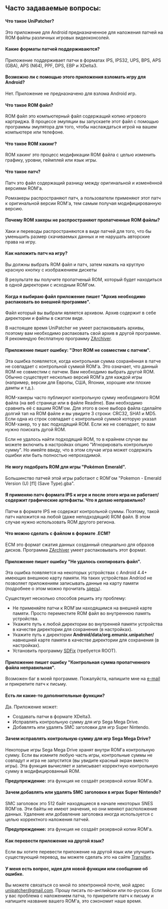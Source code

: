 ## Часто задаваемые вопросы:

#### Что такое UniPatcher?

Это приложение для Android предназначенное для наложения патчей на ROM файлы различных игровых видеоконсолей.

#### Какие форматы патчей поддерживаются?

Приложение поддерживает патчи в форматах IPS, IPS32, UPS, BPS, APS (GBA), APS (N64), PPF, DPS, EBP и XDelta3.

#### Возможно ли с помощью этого приложения взломать игру для Android?

Нет. Приложение не предназначено для взлома Android игр.

#### Что такое ROM файл?

ROM файл это компьютерный файл содержащий копию игрового картриджа. В процессе эмуляции вы запускаете этот файл с помощью программы эмулятора для того, чтобы наслаждаться игрой на вашем компьютере или телефоне.

#### Что такое ROM хакинг?

ROM хакинг это процесс модификации ROM файла с целью изменить графику, уровни, геймплей или язык игры.

#### Что такое патч?

Патч это файл содержащий разницу между оригинальной и изменённой версиями ROM'а.

Ромхакеры распространяют патч, а пользователи применяют этот патч к оригинальной версии ROM'а, тем самым получая модифицированную версию.

#### Почему ROM хакеры не распространяют пропатченные ROM файлы?

Хаки и переводы распространяются в виде патчей для того, что бы уменьшить размер скачиваемых данных и не нарушать авторские права на игру.

#### Как наложить патч на игру?

Вы должны выбрать ROM файл и патч, затем нажать на круглую красную кнопку с изображением дискеты

В результате вы получите пропатченый ROM, который будет находиться в одной директории с исходным ROM'ом.

#### Когда я выбираю файл приложение пишет "Архив необходимо распаковать во внешней программе".

Файл который вы выбрали является архивом. Архив содержит в себе директории и файлы в сжатом виде.

В настоящее время UniPatcher не умеет распаковывать архивы, поэтому вам необходимо распаковать свой архив в другой программе. Я рекомендую бесплатную программу [ZArchiver](https://play.google.com/store/apps/details?id=ru.zdevs.zarchiver).

#### Приложение пишет ошибку: "Этот ROM не совместим с патчем".

Эта ошибка появляется, когда контрольная сумма сохранённая в патче не совпадает с контрольной суммой ROM'а. Это означает, что данный ROM не совместим с патчем. Вам необходимо выбрать другой ROM. Обычно существует несколько версий ROM'а для каждой игры (например, версии для Европы, США, Японии, хорошие или плохие дампы и т.д.).

ROM-хакеры часто публикуют контрольную сумму необходимого ROM файла (на веб странице или в файле Readme). Вам необходимо сравнить её с вашим ROM'ом. Для этого в окне выбора файла сделайте долгий тап на ROM файле и вы увидите 3 строки: CRC32, SHA1 и MD5. Если одна из строк совпадает с контрольной суммой которую указал ROM-хакер, то у вас подходящий ROM. Если же не совпадает, то вам нужно поискать дугой ROM.

Если не удалось найти подходящий ROM, то в крайнем случае вы можете включить в настройках опцию "Игнорировать контрольную сумму". Но имейте ввиду, что в этом случае игра может содержать ошибки или быть полностью непроходимой.

#### Не могу подобрать ROM для игры "Pokémon Emerald".

Большинство патчей этой игры работают с ROM'ом "Pokemon - Emerald Version (U) \[f1\] (Save Type).gba".

#### Я применяю патч формата IPS к игре и после этого игра не работает/содержит графические артефакты. Что я делаю неправильно?

Патчи в формате IPS не содержат контрольной суммы. Поэтому, такой патч наложится на любой (даже неподходящий) ROM файл. В этом случае нужно использовать ROM другого региона.

#### Что можно сделать с файлом в формате .ECM?

ECM это формат сжатия данных созданный специально для образов дисков. Программа [ZArchiver](https://play.google.com/store/apps/details?id=ru.zdevs.zarchiver) умеет распаковывать этот формат.

#### Приложение пишет ошибку "Не удалось скопировать файл".

Эта ошибка появляется на некоторых устройствах с Android 4.4+ имеющих внешнюю карту памяти. На таких устройствах Andriod не позволяет приложениям записывать данные на карту памяти (подробнее о этом можно прочитать [здесь](http://www.androidpolice.com/2014/02/17/external-blues-google-has-brought-big-changes-to-sd-cards-in-kitkat-and-even-samsung-may-be-implementing-them/)).

Существует несколько способов решить эту проблему:

- Не применяйте патчи к ROM'ам находящимся на внешней карте памяти. Просто переместите ROM файл во внутреннюю память устройства.
- Укажите путь к любой директории во внутренней памяти устройства в качестве директории для сохранения (в настройках).
- Укажите путь к директории **Android/data/org.emunix.unipatcher/** навнешней карте памяти в качестве директории для сохранения (в настройках).
- Установить программу [SDFix](https://play.google.com/store/apps/details?id=nextapp.sdfix) (требуется ROOT).

#### Приложение пишет ошибку "Контрольная сумма пропатченного файла неправильная".

Возможен баг в моей программе. Пожалуйста, напишите мне на [e-mail](mailto:unipatcher@gmail.com) и прикрепите патч к письму.

#### Есть ли какие-то дополнительные функции?

Да. Приложение может:

- Создавать патчи в формате XDelta3.
- Исправлять контрольную сумму для игр Sega Mega Drive.
- Добавлять или удалять SMC заголовки для игр Super Nintendo.

#### Зачем исправлять контрольную сумму для игр Sega Mega Drive?

Некоторые игры Sega Mega Drive хранят внутри ROM'а контрольную сумму. Если вы измните любую часть игры, контрольные суммы не совпадут и игра не запустится (вы увидите красный экран вместо игры). Эта функция вычисляет и записывает корректную контрольную сумму в модифицированный ROM.

**Предупреждение:** эта функция не создаёт резервной копии ROM'а.

#### Зачем добавлять или удалять SMC заголовки в играх Super Nintendo?

SMC заголовок это 512 байт находящиеся в начале некоторых SNES ROM'ов. Эти байты не имеют значения, но они меняют расположение данных. Удаление или добавление заголовка иногда используется с целью корректного наложения патчей.

**Предупреждение:** эта функция не создаёт резервной копии ROM'а.

#### Как перевести приложение на другой язык?

Если вы хотите перевести приложение на другой язык или улучшить существующий перевод, вы можете сделать это на сайте [Transifex](https://www.transifex.com/unipatcher/unipatcher/dashboard/).

#### У меня есть вопрос, идея для новой функции или сообщение об ошибке.

Вы можете связаться со мной по электронной почте, мой адрес <unipatcher@gmail.com>. Прошу писать по-английски или по-русски. Если у вас проблема с наложением патча, то прикрепите патч к письму и напишите название вашего ROM'а, это сэкономит наше время.